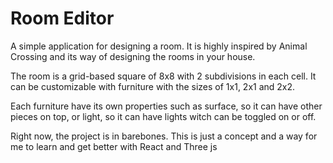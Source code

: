 
# Room Editor

A simple application for designing a room. It is highly inspired by Animal Crossing and its way of designing the rooms in your house.

The room is a grid-based square of 8x8 with 2 subdivisions in each cell. It can be customizable with furniture with the sizes of 1x1, 2x1 and 2x2.

Each furniture have its own properties such as surface, so it can have other pieces on top, or light, so it can have lights witch can be toggled on or off.

Right now, the project is in barebones. This is just a concept and a way for me to learn and get better with React and Three js

